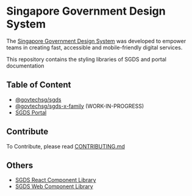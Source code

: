# Singapore Government Design System 

The [Singapore Government Design System](https://www.designsystem.tech.gov.sg) was developed to empower teams in creating fast, accessible and mobile-friendly digital services.

This repository contains the styling libraries of SGDS and portal documentation 

## Table of Content

* [@govtechsg/sgds](/lib/sgds/README.md)
* [@govtechsg/sgds-x-family](/lib/sgds-x-family/README.md) (WORK-IN-PROGRESS) 
* [SGDS Portal](/portal/sgds/README.md)

## Contribute
To Contribute, please read [CONTRIBUTING.md](/CONTRIBUTING.md)

## Others
* [SGDS React Component Library](https://github.com/GovTechSG/sgds-govtech-react)
* [SGDS Web Component Library](https://github.com/GovTechSG/sgds-web-component)